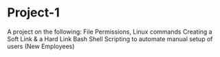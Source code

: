 # Project-1
A project on the following:
File Permissions, 
Linux commands 
Creating a Soft Link & a Hard Link
Bash Shell Scripting to automate manual setup of users (New Employees)
